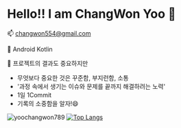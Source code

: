 # Hello!! I am ChangWon Yoo 👋
📫 changwon554@gmail.com

🔎 Android Kotlin

🤔 프로젝트의 결과도 중요하지만
- 무엇보다 중요한 것은 꾸준함, 부지런함, 소통
- '과정 속에서 생기는 이슈와 문제를 끝까지 해결하려는 노력'
- 1일 1Commit
- 기록의 소중함을 알자!😄

![yoochangwon789](https://github-readme-stats.vercel.app/api?username=yoochangwon789&show_icons=true&theme=material-palenight)
[![Top Langs](https://github-readme-stats.vercel.app/api/top-langs/?username=yoochangwon789&layout=compact&theme=tokyonight&langs_count=5)](https://github.com/anuraghazra/github-readme-stats)
<!--
**yoochangwon789/yoochangwon789** is a ✨ _special_ ✨ repository because its `README.md` (this file) appears on your GitHub profile.

Here are some ideas to get you started:

- 🔭 I’m currently working on ...
- 🌱 I’m currently learning ...
- 👯 I’m looking to collaborate on ...
- 🤔 I’m looking for help with ...
- 💬 Ask me about ...
- 📫 How to reach me: ...
- 😄 Pronouns: ...
- ⚡ Fun fact: ...
-->
